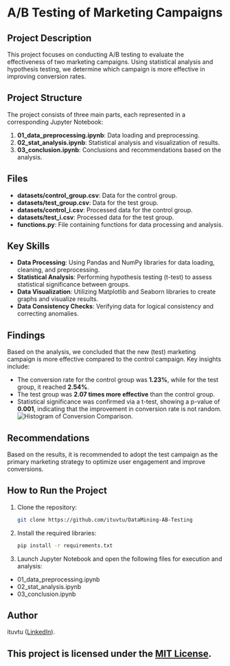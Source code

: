 # A/B Testing of Marketing Campaigns

## Project Description
This project focuses on conducting A/B testing to evaluate the effectiveness of two marketing campaigns. Using statistical analysis and hypothesis testing, we determine which campaign is more effective in improving conversion rates.

## Project Structure
The project consists of three main parts, each represented in a corresponding Jupyter Notebook:

1. **01_data_preprocessing.ipynb**: Data loading and preprocessing.
2. **02_stat_analysis.ipynb**: Statistical analysis and visualization of results.
3. **03_conclusion.ipynb**: Conclusions and recommendations based on the analysis.

## Files
- **datasets/control_group.csv**: Data for the control group.
- **datasets/test_group.csv**: Data for the test group.
- **datasets/control_i.csv**: Processed data for the control group.
- **datasets/test_i.csv**: Processed data for the test group.
- **functions.py**: File containing functions for data processing and analysis.

## Key Skills
- **Data Processing**: Using Pandas and NumPy libraries for data loading, cleaning, and preprocessing.
- **Statistical Analysis**: Performing hypothesis testing (t-test) to assess statistical significance between groups.
- **Data Visualization**: Utilizing Matplotlib and Seaborn libraries to create graphs and visualize results.
- **Data Consistency Checks**: Verifying data for logical consistency and correcting anomalies.

## Findings
Based on the analysis, we concluded that the new (test) marketing campaign is more effective compared to the control campaign. Key insights include:

- The conversion rate for the control group was **1.23%**, while for the test group, it reached **2.54%**.
- The test group was **2.07 times more effective** than the control group.
- Statistical significance was confirmed via a t-test, showing a p-value of **0.001**, indicating that the improvement in conversion rate is not random.
![Histogram of Conversion Comparison](https://github.com/user-attachments/assets/889afde6-8350-481b-ab52-9a1669002553).

## Recommendations
Based on the results, it is recommended to adopt the test campaign as the primary marketing strategy to optimize user engagement and improve conversions.

## How to Run the Project
1. Clone the repository:
   ```bash
   git clone https://github.com/ituvtu/DataMining-AB-Testing
2. Install the required libraries:
   ```bash
   pip install -r requirements.txt
3. Launch Jupyter Notebook and open the following files for execution and analysis:
- 01_data_preprocessing.ipynb
- 02_stat_analysis.ipynb
- 03_conclusion.ipynb

## Author
ituvtu ([LinkedIn](https://www.linkedin.com/in/ivanturenko/)).


## This project is licensed under the [MIT License](https://opensource.org/licenses/MIT).
